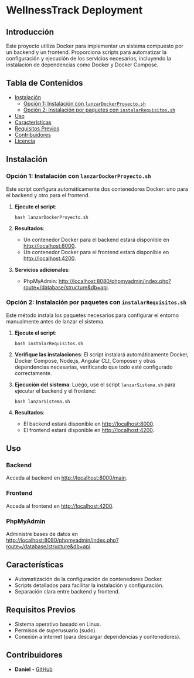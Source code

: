 # WellnessTrack Deployment

## Introducción

Este proyecto utiliza Docker para implementar un sistema compuesto por un backend y un frontend. Proporciona scripts para automatizar la configuración y ejecución de los servicios necesarios, incluyendo la instalación de dependencias como Docker y Docker Compose.

## Tabla de Contenidos

- [Instalación](#instalación)
  - [Opción 1: Instalación con `lanzarDockerProyecto.sh`](#opción-1-instalación-con-lanzardockerproyectossh)
  - [Opción 2: Instalación por paquetes con `instalarRequisitos.sh`](#opción-2-instalación-por-paquetes-con-instalarrequisitoss)
- [Uso](#uso)
- [Características](#características)
- [Requisitos Previos](#requisitos-previos)
- [Contribuidores](#contribuidores)
- [Licencia](#licencia)

## Instalación

### Opción 1: Instalación con `lanzarDockerProyecto.sh`

Este script configura automáticamente dos contenedores Docker: uno para el backend y otro para el frontend.

1. **Ejecute el script**:

   ```
   bash lanzarDockerProyecto.sh
   ```

2. **Resultados**:

   - Un contenedor Docker para el backend estará disponible en [http://localhost:8000](http://localhost:8080).
   - Un contenedor Docker para el frontend estará disponible en [http://localhost:4200](http://localhost:4200).

3. **Servicios adicionales**:
   - PhpMyAdmin: [http://localhost:8080/phpmyadmin/index.php?route=/database/structure&db=api](http://localhost:8080).

### Opción 2: Instalación por paquetes con `instalarRequisitos.sh`

Este método instala los paquetes necesarios para configurar el entorno manualmente antes de lanzar el sistema.

1. **Ejecute el script**:

   ```
   bash instalarRequisitos.sh
   ```

2. **Verifique las instalaciones**:
   El script instalará automáticamente Docker, Docker Compose, Node.js, Angular CLI, Composer y otras dependencias necesarias, verificando que todo esté configurado correctamente.

3. **Ejecución del sistema**:
   Luego, use el script `lanzarSistema.sh` para ejecutar el backend y el frontend:

   ```
   bash lanzarSistema.sh
   ```

4. **Resultados**:
   - El backend estará disponible en [http://localhost:8000](http://localhost:8080).
   - El frontend estará disponible en [http://localhost:4200](http://localhost:4200).

## Uso

### Backend

Acceda al backend en [http://localhost:8000/main](http://localhost:8080).

### Frontend

Acceda al frontend en [http://localhost:4200](http://localhost:4200).

### PhpMyAdmin

Administre bases de datos en [http://localhost:8080/phpmyadmin/index.php?route=/database/structure&db=api](http://localhost:8080).

## Características

- Automatización de la configuración de contenedores Docker.
- Scripts detallados para facilitar la instalación y configuración.
- Separación clara entre backend y frontend.

## Requisitos Previos

- Sistema operativo basado en Linux.
- Permisos de superusuario (sudo).
- Conexión a internet (para descargar dependencias y contenedores).

## Contribuidores

- **Daniel** - [GitHub](https://github.com/hehedaniel)
